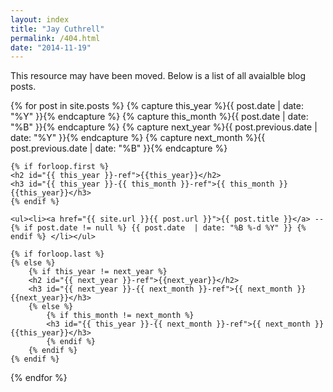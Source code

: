 ```yaml
---
layout: index
title: "Jay Cuthrell"
permalink: /404.html
date: "2014-11-19"
---
```


This resource may have been moved. Below is a list of all avaialble blog posts.

<div id="blog-archives">

{% for post in site.posts  %}
    {% capture this_year %}{{ post.date | date: "%Y" }}{% endcapture %}
    {% capture this_month %}{{ post.date | date: "%B" }}{% endcapture %}
    {% capture next_year %}{{ post.previous.date | date: "%Y" }}{% endcapture %}
    {% capture next_month %}{{ post.previous.date | date: "%B" }}{% endcapture %}

    {% if forloop.first %}
    <h2 id="{{ this_year }}-ref">{{this_year}}</h2>
    <h3 id="{{ this_year }}-{{ this_month }}-ref">{{ this_month }} {{this_year}}</h3>
    {% endif %}

    <ul><li><a href="{{ site.url }}{{ post.url }}">{{ post.title }}</a> -- {% if post.date != null %} {{ post.date  | date: "%B %-d %Y" }} {% endif %} </li></ul>

    {% if forloop.last %}
    {% else %}
        {% if this_year != next_year %}
        <h2 id="{{ next_year }}-ref">{{next_year}}</h2>
        <h3 id="{{ next_year }}-{{ next_month }}-ref">{{ next_month }} {{next_year}}</h3>
        {% else %}    
            {% if this_month != next_month %}
            <h3 id="{{ this_year }}-{{ next_month }}-ref">{{ next_month }} {{this_year}}</h3>
            {% endif %}
        {% endif %}
    {% endif %}
{% endfor %}

</div>
